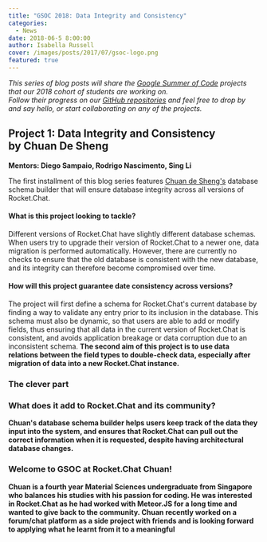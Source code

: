 ```yaml
---
title: "GSOC 2018: Data Integrity and Consistency"
categories:
  - News
date: 2018-06-5 8:00:00
author: Isabella Russell
cover: /images/posts/2017/07/gsoc-logo.png
featured: true
---
```


_This series of blog posts will share the [Google Summer of Code](https://rocket.chat/docs/contributing/google-summer-of-code) projects that our 2018 cohort of students are working on. <br/> Follow their progress on our [GitHub repositories](https://github.com/RocketChat) and feel free to drop by and say hello, or start collaborating on any of the projects._


## Project 1: Data Integrity and Consistency <br/> by Chuan De Sheng
**Mentors: Diego Sampaio, Rodrigo Nascimento, Sing Li**

The first installment of this blog series features [Chuan de Sheng's](https://github.com/dschuan) database schema builder that will ensure database integrity across all versions of Rocket.Chat.

#### What is this project looking to tackle?
Different versions of Rocket.Chat have slightly different database schemas. When users try to upgrade their version of Rocket.Chat to a newer one, data migration is performed automatically. However, there are currently no checks to ensure that the old database is consistent with the new database, and its integrity can therefore become compromised over time.

#### How will this project guarantee date consistency across versions?
The project will first define a schema for Rocket.Chat's current database by finding a way to validate any entry prior to its inclusion in the database. This schema must also be dynamic, so that users are able to add or modify fields, thus ensuring that all data in the current version of Rocket.Chat is consistent, and avoids application breakage or data corruption due to an inconsistent schema. <b/> The second aim of this project is to use data relations between the field types to double-check data, especially after migration of data into a new Rocket.Chat instance.

### The clever part


### What does it add to Rocket.Chat and its community?

Chuan's database schema builder helps users keep track of the data they input into the system, and ensures that Rocket.Chat can pull out the correct information when it is requested, despite having architectural database changes.

### Welcome to GSOC at Rocket.Chat Chuan!

Chuan is a fourth year Material Sciences undergraduate from Singapore who balances his studies with his passion for coding. He was interested in Rocket.Chat as he had worked with Meteor.JS for a long time and wanted to give back to the community. Chuan recently worked on a forum/chat platform as a side project with friends and is looking forward to applying what he learnt from it to a meaningful
